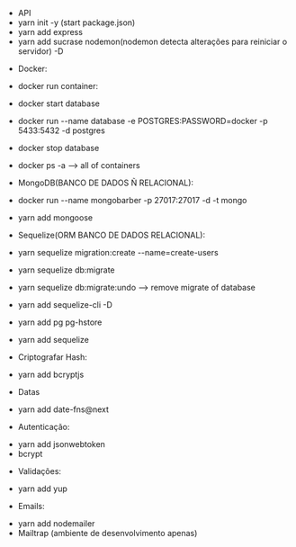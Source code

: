 -   API
-   yarn init -y (start package.json)
-   yarn add express
-   yarn add sucrase nodemon(nodemon detecta alterações para reiniciar o servidor) -D

*   Docker:

*   docker run container:
*   docker start database
*   docker run --name database -e POSTGRES:PASSWORD=docker -p 5433:5432 -d postgres
*   docker stop database
*   docker ps -a --> all of containers

*   MongoDB(BANCO DE DADOS Ñ RELACIONAL):

*   docker run --name mongobarber -p 27017:27017 -d -t mongo
*   yarn add mongoose

*   Sequelize(ORM BANCO DE DADOS RELACIONAL):

*   yarn sequelize migration:create --name=create-users
*   yarn sequelize db:migrate
*   yarn sequelize db:migrate:undo --> remove migrate of database
*   yarn add sequelize-cli -D
*   yarn add pg pg-hstore
*   yarn add sequelize

*   Criptografar Hash:

-   yarn add bcryptjs

*   Datas

-   yarn add date-fns@next

*   Autenticação:

-   yarn add jsonwebtoken
-   bcrypt

*   Validações:

-   yarn add yup

*   Emails:

-   yarn add nodemailer
-   Mailtrap (ambiente de desenvolvimento apenas)
